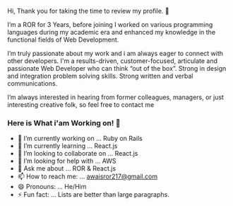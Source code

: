 Hi, Thank you for taking the time to review my profile. 👋

I’m a ROR for 3 Years, before joining I worked on various programming languages during my academic era and enhanced my knowledge in the functional fields of Web Development.

I’m truly passionate about my work and i am always eager to connect with other developers. I'm a results-driven, customer-focused, articulate and passionate Web Developer who can think “out of the box”. Strong in design and integration problem solving skills. Strong written and verbal communications.

I’m always interested in hearing from former colleagues, managers, or just interesting creative folk, so feel free to contact me

### Here is What i'am Working on! 👋

- 🔭 I’m currently working on ...      Ruby on Rails
- 🌱 I’m currently learning ...        React.js
- 👯 I’m looking to collaborate on ... React.js
- 🤔 I’m looking for help with ...     AWS
- 💬 Ask me about ...                  ROR & React.js
- 📫 How to reach me: ...              awaisror217@gmail.com
- 😄 Pronouns: ...                     He/Him
- ⚡ Fun fact: ...                      Lists are better than large paragraphs.
